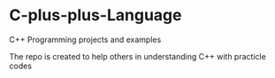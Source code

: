 # C-plus-plus-Language
C++ Programming projects and examples

The repo is created to help others in understanding C++ with practicle codes
